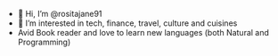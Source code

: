 - 👋 Hi, I’m @rositajane91
- 👀 I’m interested in tech, finance, travel, culture and cuisines
- Avid Book reader and love to learn new languages (both Natural and Programming)

<!---
rositajane91/rositajane91 is a ✨ special ✨ repository because its `README.md` (this file) appears on your GitHub profile.
You can click the Preview link to take a look at your changes.
--->
